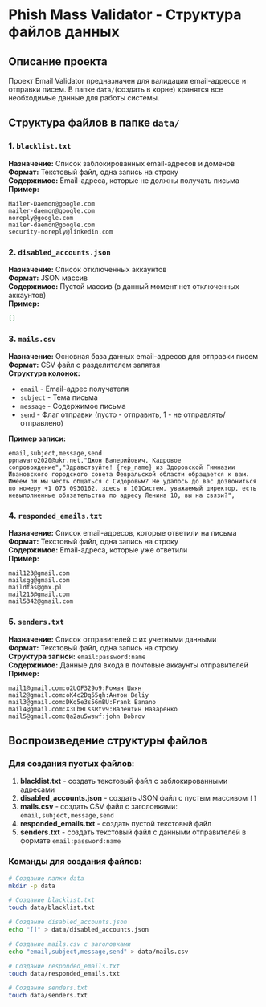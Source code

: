 # Phish Mass Validator - Структура файлов данных

## Описание проекта
Проект Email Validator предназначен для валидации email-адресов и отправки писем. В папке `data/`(создать в корне) хранятся все необходимые данные для работы системы.

## Структура файлов в папке `data/`

### 1. `blacklist.txt`
**Назначение:** Список заблокированных email-адресов и доменов  
**Формат:** Текстовый файл, одна запись на строку  
**Содержимое:** Email-адреса, которые не должны получать письма  
**Пример:**
```
Mailer-Daemon@google.com
mailer-daemon@google.com
noreply@google.com
mailer-daemon@google.com
security-noreply@linkedin.com
```

### 2. `disabled_accounts.json`
**Назначение:** Список отключенных аккаунтов  
**Формат:** JSON массив  
**Содержимое:** Пустой массив (в данный момент нет отключенных аккаунтов)  
**Пример:**
```json
[]
```

### 3. `mails.csv`
**Назначение:** Основная база данных email-адресов для отправки писем  
**Формат:** CSV файл с разделителем запятая  
**Структура колонок:**
- `email` - Email-адрес получателя
- `subject` - Тема письма
- `message` - Содержимое письма
- `send` - Флаг отправки (пусто - отправить, 1 - не отправлять/отправлено)

**Пример записи:**
```csv
email,subject,message,send
ppnavaro2020@ukr.net,"Джон Валерийович, Кадровое сопровождение","Здравствуйте! {rep_name} из Здоровской Гимназии Ивановского городского совета Февральской области обращается к вам. Имеем ли мы честь общаться с Сидоровым? Не удалось до вас дозвониться по номеру +1 073 0930162, здесь в 101Систем, уважаемый директор, есть невыполненные обязательства по адресу Ленина 10, вы на связи?",
```

### 4. `responded_emails.txt`
**Назначение:** Список email-адресов, которые ответили на письма  
**Формат:** Текстовый файл, одна запись на строку  
**Содержимое:** Email-адреса, которые уже ответили  
**Пример:**
```
mail123@gmail.com
mailsgg@gmail.com
maildfas@gmx.pl
mail213@gmail.com
mail5342@gmail.com
```

### 5. `senders.txt`
**Назначение:** Список отправителей с их учетными данными  
**Формат:** Текстовый файл, одна запись на строку  
**Структура записи:** `email:password:name`  
**Содержимое:** Данные для входа в почтовые аккаунты отправителей  
**Пример:**
```
mail1@gmail.com:o2UOF329o9:Роман Шиян
mail2@gmail.com:oK4c2Dq55qh:Антон Beliy
mail3@gmail.com:DKq5e3s56mBU:Frank Banano
mail4@gmail.com:X3LbHLssRtv9:Валентин Назаренко
mail5@gmail.com:Qa2au5wswf:john Bobrov
```

## Воспроизведение структуры файлов

### Для создания пустых файлов:

1. **blacklist.txt** - создать текстовый файл с заблокированными адресами
2. **disabled_accounts.json** - создать JSON файл с пустым массивом `[]`
3. **mails.csv** - создать CSV файл с заголовками: `email,subject,message,send`
4. **responded_emails.txt** - создать пустой текстовый файл
5. **senders.txt** - создать текстовый файл с данными отправителей в формате `email:password:name`

### Команды для создания файлов:

```bash
# Создание папки data
mkdir -p data

# Создание blacklist.txt
touch data/blacklist.txt

# Создание disabled_accounts.json
echo "[]" > data/disabled_accounts.json

# Создание mails.csv с заголовками
echo "email,subject,message,send" > data/mails.csv

# Создание responded_emails.txt
touch data/responded_emails.txt

# Создание senders.txt
touch data/senders.txt
```

